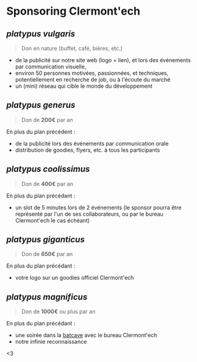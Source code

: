 # Sponsoring Clermont'ech

## _platypus vulgaris_

> Don en nature (buffet, café, bières, etc.)

* de la publicité sur notre site web (logo + lien), et lors des événements par communication visuelle,
* environ 50 personnes motivées, passionnées, et techniques, potentiellement en recherche de job, ou à l'écoute du marché
* un (mini) réseau qui cible le monde du développement

## _platypus generus_

> Don de **200€** par an

En plus du plan précédent :

* de la publicité lors des événements par communication orale
* distribution de goodies, flyers, etc. à tous les participants

## _platypus coolissimus_

> Don de **400€** par an

En plus du plan précédant :

* un slot de 5 minutes lors de 2 événements (le sponsor pourra être représenté par l'un de ses collaborateurs, ou par le bureau Clermont'ech le cas échéant)

## _platypus giganticus_

> Don de **650€** par an

En plus du plan précédant :

* votre logo sur un goodies officiel Clermont'ech

## _platypus magnificus_ 

> Don de **1000€** ou plus par an

En plus du plan précédant :

* une soirée dans la [batcave](https://www.facebook.com/Celtill-Bistro-Resto-136434986426504/) avec le bureau Clermont'ech
* notre infinie reconnaissance

<3
